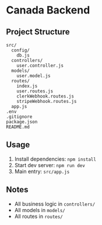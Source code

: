 # Canada Backend

## Project Structure

```
src/
  config/
    db.js
  controllers/
    user.controller.js
  models/
    user.model.js
  routes/
    index.js
    user.routes.js
    clerkWebhook.routes.js
    stripeWebhook.routes.js
  app.js
.env
.gitignore
package.json
README.md
```

## Usage

1. Install dependencies: `npm install`
2. Start dev server: `npm run dev`
3. Main entry: `src/app.js`

## Notes

- All business logic in `controllers/`
- All models in `models/`
- All routes in `routes/`
